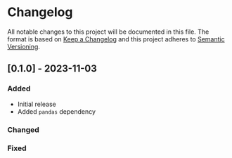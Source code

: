 # Changelog

All notable changes to this project will be documented in this file. The format is based on [Keep a Changelog](http://keepachangelog.com/) and this project adheres to [Semantic Versioning](http://semver.org/).

## [0.1.0] - 2023-11-03

### Added

- Initial release
- Added ``pandas`` dependency

### Changed

### Fixed
